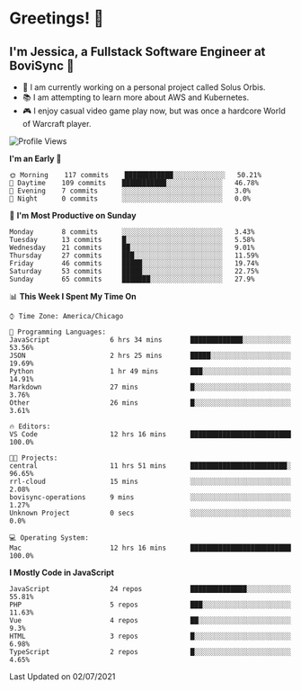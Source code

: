# Greetings! 🧠

## I'm Jessica, a Fullstack Software Engineer at BoviSync 🐄

- 🌟 I am currently working on a personal project called Solus Orbis.
- 📚 I am attempting to learn more about AWS and Kubernetes.
- 🎮 I enjoy casual video game play now, but was once a hardcore World of Warcraft player.

<!--START_SECTION:waka-->
![Profile Views](http://img.shields.io/badge/Profile%20Views-0-blue)

**I'm an Early 🐤** 

```text
🌞 Morning    117 commits    ████████████░░░░░░░░░░░░░   50.21% 
🌆 Daytime    109 commits    ███████████░░░░░░░░░░░░░░   46.78% 
🌃 Evening    7 commits      ░░░░░░░░░░░░░░░░░░░░░░░░░   3.0% 
🌙 Night      0 commits      ░░░░░░░░░░░░░░░░░░░░░░░░░   0.0%

```
📅 **I'm Most Productive on Sunday** 

```text
Monday       8 commits      ░░░░░░░░░░░░░░░░░░░░░░░░░   3.43% 
Tuesday      13 commits     █░░░░░░░░░░░░░░░░░░░░░░░░   5.58% 
Wednesday    21 commits     ██░░░░░░░░░░░░░░░░░░░░░░░   9.01% 
Thursday     27 commits     ███░░░░░░░░░░░░░░░░░░░░░░   11.59% 
Friday       46 commits     █████░░░░░░░░░░░░░░░░░░░░   19.74% 
Saturday     53 commits     █████░░░░░░░░░░░░░░░░░░░░   22.75% 
Sunday       65 commits     ███████░░░░░░░░░░░░░░░░░░   27.9%

```


📊 **This Week I Spent My Time On** 

```text
⌚︎ Time Zone: America/Chicago

💬 Programming Languages: 
JavaScript               6 hrs 34 mins       █████████████░░░░░░░░░░░░   53.56% 
JSON                     2 hrs 25 mins       █████░░░░░░░░░░░░░░░░░░░░   19.69% 
Python                   1 hr 49 mins        ███░░░░░░░░░░░░░░░░░░░░░░   14.91% 
Markdown                 27 mins             █░░░░░░░░░░░░░░░░░░░░░░░░   3.76% 
Other                    26 mins             █░░░░░░░░░░░░░░░░░░░░░░░░   3.61%

🔥 Editors: 
VS Code                  12 hrs 16 mins      █████████████████████████   100.0%

🐱‍💻 Projects: 
central                  11 hrs 51 mins      ████████████████████████░   96.65% 
rrl-cloud                15 mins             ░░░░░░░░░░░░░░░░░░░░░░░░░   2.08% 
bovisync-operations      9 mins              ░░░░░░░░░░░░░░░░░░░░░░░░░   1.27% 
Unknown Project          0 secs              ░░░░░░░░░░░░░░░░░░░░░░░░░   0.0%

💻 Operating System: 
Mac                      12 hrs 16 mins      █████████████████████████   100.0%

```

**I Mostly Code in JavaScript** 

```text
JavaScript               24 repos            ██████████████░░░░░░░░░░░   55.81% 
PHP                      5 repos             ███░░░░░░░░░░░░░░░░░░░░░░   11.63% 
Vue                      4 repos             ██░░░░░░░░░░░░░░░░░░░░░░░   9.3% 
HTML                     3 repos             █░░░░░░░░░░░░░░░░░░░░░░░░   6.98% 
TypeScript               2 repos             █░░░░░░░░░░░░░░░░░░░░░░░░   4.65%

```



 Last Updated on 02/07/2021
<!--END_SECTION:waka-->

<!--
**jessikuh/jessikuh** is a ✨ _special_ ✨ repository because its `README.md` (this file) appears on your GitHub profile.

Here are some ideas to get you started:

- 🔭 I’m currently working on ...
- 🌱 I’m currently learning ...
- 👯 I’m looking to collaborate on ...
- 🤔 I’m looking for help with ...
- 💬 Ask me about ...
- 📫 How to reach me: ...
- 😄 Pronouns: ...
- ⚡ Fun fact: ...
-->
